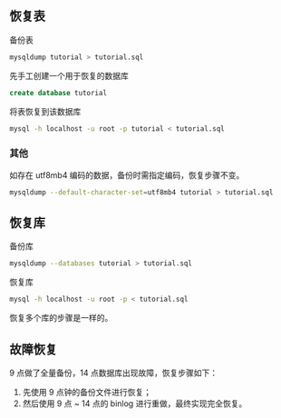 ## 恢复表

备份表

```sh
mysqldump tutorial > tutorial.sql
```

先手工创建一个用于恢复的数据库

```sql
create database tutorial
```

将表恢复到该数据库

```sh
mysql -h localhost -u root -p tutorial < tutorial.sql
```

### 其他

如存在 utf8mb4 编码的数据，备份时需指定编码，恢复步骤不变。

```sh
mysqldump --default-character-set=utf8mb4 tutorial > tutorial.sql
```

## 恢复库

备份库

```sh
mysqldump --databases tutorial > tutorial.sql
```

恢复库

```sh
mysql -h localhost -u root -p < tutorial.sql
```

恢复多个库的步骤是一样的。

## 故障恢复

9 点做了全量备份，14 点数据库出现故障，恢复步骤如下：

1. 先使用 9 点钟的备份文件进行恢复；
2. 然后使用 9 点 ~ 14 点的 binlog 进行重做，最终实现完全恢复。

